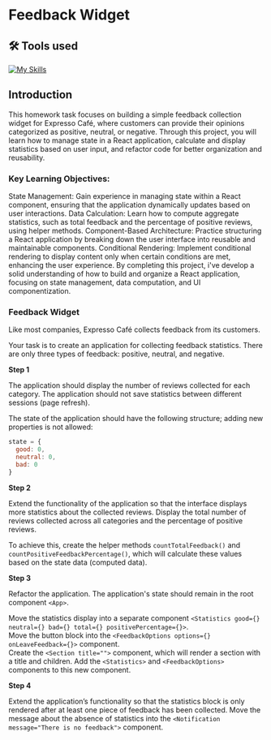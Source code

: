 # Feedback Widget

## 🛠 Tools used

[![My Skills](https://skillicons.dev/icons?i=html,css,js,react,npm,webpack,vscode)](https://skillicons.dev)

## Introduction

This homework task focuses on building a simple feedback collection widget for Expresso Café, where customers can provide their opinions categorized as positive, neutral, or negative. Through this project, you will learn how to manage state in a React application, calculate and display statistics based on user input, and refactor code for better organization and reusability.

### Key Learning Objectives:

State Management: Gain experience in managing state within a React component, ensuring that the application dynamically updates based on user interactions.
Data Calculation: Learn how to compute aggregate statistics, such as total feedback and the percentage of positive reviews, using helper methods.
Component-Based Architecture: Practice structuring a React application by breaking down the user interface into reusable and maintainable components.
Conditional Rendering: Implement conditional rendering to display content only when certain conditions are met, enhancing the user experience.
By completing this project, i've develop a solid understanding of how to build and organize a React application, focusing on state management, data computation, and UI componentization.

### Feedback Widget  
Like most companies, Expresso Café collects feedback from its customers.

Your task is to create an application for collecting feedback statistics. There are only three types of feedback: positive, neutral, and negative.

**Step 1**

The application should display the number of reviews collected for each category. The application should not save statistics between different sessions (page refresh).

The state of the application should have the following structure; adding new properties is not allowed:

```javascript
state = {
  good: 0,
  neutral: 0,
  bad: 0
}
```

**Step 2**

Extend the functionality of the application so that the interface displays more statistics about the collected reviews. Display the total number of reviews collected across all categories and the percentage of positive reviews.

To achieve this, create the helper methods `countTotalFeedback()` and `countPositiveFeedbackPercentage()`, which will calculate these values based on the state data (computed data).

**Step 3**

Refactor the application. The application's state should remain in the root component `<App>`.

Move the statistics display into a separate component `<Statistics good={} neutral={} bad={} total={} positivePercentage={}>`.  
Move the button block into the `<FeedbackOptions options={} onLeaveFeedback={}>` component.  
Create the `<Section title="">` component, which will render a section with a title and children. Add the `<Statistics>` and `<FeedbackOptions>` components to this new component.

**Step 4**

Extend the application’s functionality so that the statistics block is only rendered after at least one piece of feedback has been collected. Move the message about the absence of statistics into the `<Notification message="There is no feedback">` component.

